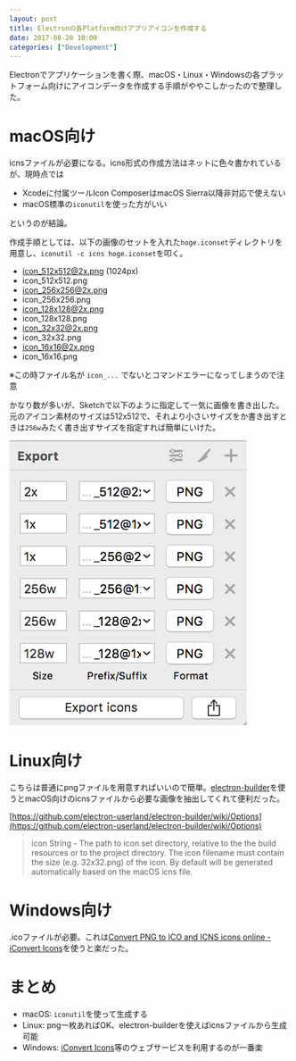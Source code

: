```yaml
---
layout: post
title: Electronの各Platform向けアプリアイコンを作成する
date: 2017-08-20 10:00
categories: ["Development"]
---
```


Electronでアプリケーションを書く際、macOS・Linux・Windowsの各プラットフォーム向けにアイコンデータを作成する手順がややこしかったので整理した。

# macOS向け

icnsファイルが必要になる。icns形式の作成方法はネットに色々書かれているが、現時点では

- Xcodeに付属ツールIcon ComposerはmacOS Sierra以降非対応で使えない
- macOS標準の`iconutil`を使った方がいい

というのが結論。

作成手順としては、以下の画像のセットを入れた`hoge.iconset`ディレクトリを用意し、`iconutil -c icns hoge.iconset`を叩く。

- icon_512x512@2x.png (1024px)
- icon_512x512.png
- icon_256x256@2x.png
- icon_256x256.png
- icon_128x128@2x.png
- icon_128x128.png
- icon_32x32@2x.png
- icon_32x32.png
- icon_16x16@2x.png
- icon_16x16.png

※この時ファイル名が `icon_...` でないとコマンドエラーになってしまうので注意

かなり数が多いが、Sketchで以下のように指定して一気に画像を書き出した。元のアイコン素材のサイズは512x512で、それより小さいサイズをか書き出すときは`256w`みたく書き出すサイズを指定すれば簡単にいけた。

![Sketch export](/images/2017/sketch-electron-icon-export.png)

# Linux向け
こちらは普通にpngファイルを用意すればいいので簡単。[electron-builder](https://github.com/electron-userland/electron-builder)を使うとmacOS向けのicnsファイルから必要な画像を抽出してくれて便利だった。

[https://github.com/electron-userland/electron-builder/wiki/Options](https://github.com/electron-userland/electron-builder/wiki/Options)

> icon String - The path to icon set directory, relative to the the build resources or to the project directory. The icon filename must contain the size (e.g. 32x32.png) of the icon. By default will be generated automatically based on the macOS icns file.

# Windows向け
.icoファイルが必要。これは[Convert PNG to ICO and ICNS icons online - iConvert Icons](https://iconverticons.com/online/)を使うと楽だった。

# まとめ
- macOS: `iconutil`を使って生成する
- Linux: png一枚あればOK、electron-builderを使えばicnsファイルから生成可能
- Windows: [iConvert Icons](https://iconverticons.com/online/)等のウェブサービスを利用するのが一番楽
